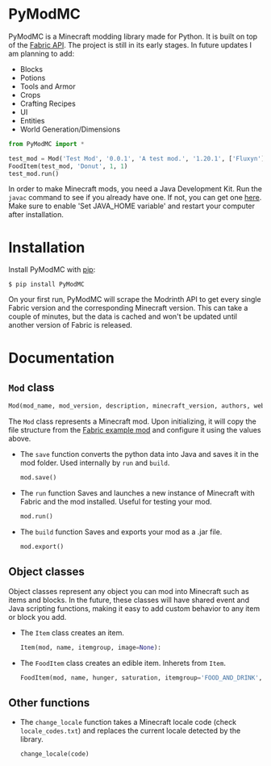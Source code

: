 # PyModMC
PyModMC is a Minecraft modding library made for Python. It is built on top of the [Fabric API](https://fabricmc.net/). The project is still in its early stages. In future updates I am planning to add:
 - Blocks
 - Potions
 - Tools and Armor
 - Crops
 - Crafting Recipes
 - UI
 - Entities
 - World Generation/Dimensions

```python
from PyModMC import *

test_mod = Mod('Test Mod', '0.0.1', 'A test mod.', '1.20.1', ['Fluxyn'])
FoodItem(test_mod, 'Donut', 1, 1)
test_mod.run()
```

In order to make Minecraft mods, you need a Java Development Kit. Run the `javac` command to see if you already have one. If not, you can get one [here](https://adoptium.net/releases.html). Make sure to enable 'Set JAVA_HOME variable' and restart your computer after installation.

# Installation
Install PyModMC with [pip](https://pypi.org/):
```
$ pip install PyModMC
```
On your first run, PyModMC will scrape the Modrinth API to get every single Fabric version and the corresponding Minecraft version. This can take a couple of minutes, but the data is cached and won't be updated until another version of Fabric is released.

# Documentation
## `Mod` class
```python
Mod(mod_name, mod_version, description, minecraft_version, authors, website='', directory=os.getcwd())
```
The `Mod` class represents a Minecraft mod. Upon initializing, it will copy the file structure from the [Fabric example mod](https://github.com/FabricMC/fabric-example-mod/) and configure it using the values above.
 -  The `save` function converts the python data into Java and saves it in the mod folder. Used internally by `run` and `build`.
    ```python
    mod.save()
    ```
 - The `run` function Saves and launches a new instance of Minecraft with Fabric and the mod installed. Useful for testing your mod.
    ```python
    mod.run()
    ```
 - The `build` function Saves and exports your mod as a .jar file.
    ```python
    mod.export()
    ```
## Object classes
Object classes represent any object you can mod into Minecraft such as items and blocks. In the future, these classes will have shared event and Java scripting functions, making it easy to add custom behavior to any item or block you add.

 - The `Item` class creates an item.
    ```python
    Item(mod, name, itemgroup, image=None):
    ```

 - The `FoodItem` class creates an edible item. Inherets from `Item`.
    ```python
    FoodItem(mod, name, hunger, saturation, itemgroup='FOOD_AND_DRINK', image=None)
    ```

## Other functions
 - The `change_locale` function takes a Minecraft locale code (check `locale_codes.txt`) and replaces the current locale detected by the library.
    ```python
    change_locale(code)
    ```